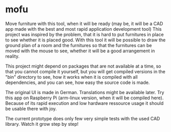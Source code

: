 # mofu
Move furniture with this tool, when it will be ready (may be, it will be a CAD app made with the best and most rapid application development tool)
This project was inspired by the problem, that it is hard to put furnitures in place to see whether it is placed good. With this tool it will be possible to draw the ground plan of a room and the furnitures so that the furnitures can be moved with the mouse to see, whether it will be a good arrangement in reality.

This project might depend on packages that are not available at a time, so that you cannot compile it yourself, but you will get compiled versions in the "bin" directory to see, how it works when it is compiled with all dependencies, and you can see, how easy the source code is made.

The original UI is made in German. Translations might be available later.
Try this app on Raspberry Pi (arm-linux version, when it will be compiled here). Because of its rapid execution and low hardware ressource usage it should be usable there with joy.

The current prototype does only few very simple tests with the used CAD library. Watch it grow step by step!
